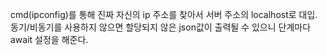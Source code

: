 
cmd(ipconfig)를 통해 진짜 자신의 ip 주소를 찾아서 
서버 주소의 localhost로 대입.
동기/비동기를 사용하지 않으면 할당되지 않은 json값이 출력될 수 있으니 단계마다 await 설정을 해준다. 
